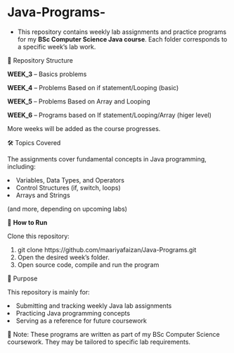 # Java-Programs-

- This repository contains weekly lab assignments and practice programs for my **BSc Computer Science Java course**.
Each folder corresponds to a specific week’s lab work.

📂 Repository Structure

**WEEK_3** – Basics problems

**WEEK_4** – Problems Based on if statement/Looping (basic)

**WEEK_5** – Problems Based on Array and Looping 

**WEEK_6** – Programs based on If statement/Looping/Array (higer level)

More weeks will be added as the course progresses.

🛠️ Topics Covered

The assignments cover fundamental concepts in Java programming, including:
<ls>

<li>Variables, Data Types, and Operators

<li>Control Structures (if, switch, loops)

<li>Arrays and Strings

(and more, depending on upcoming labs)

🚀 **How to Run**

Clone this repository:
<ol>
<li>git clone https://github.com/maariyafaizan/Java-Programs.git</li>

<li>Open the desired week’s folder.</li>

<li>Open source code, compile and run the program </li> </ol>

🎯 Purpose

This repository is mainly for:
<ls>

<li>Submitting and tracking weekly Java lab assignments

<li>Practicing Java programming concepts

<li>Serving as a reference for future coursework

📌 Note: These programs are written as part of my BSc Computer Science coursework. They may be tailored to specific lab requirements.

